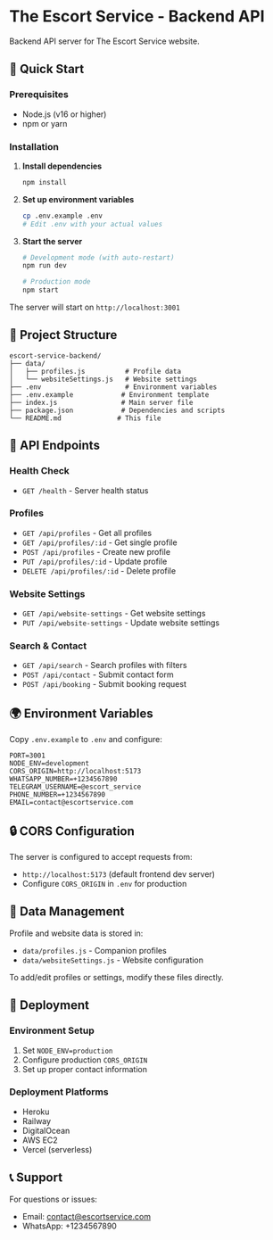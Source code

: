 # The Escort Service - Backend API

Backend API server for The Escort Service website.

## 🚀 Quick Start

### Prerequisites
- Node.js (v16 or higher)
- npm or yarn

### Installation

1. **Install dependencies**
   ```bash
   npm install
   ```

2. **Set up environment variables**
   ```bash
   cp .env.example .env
   # Edit .env with your actual values
   ```

3. **Start the server**
   ```bash
   # Development mode (with auto-restart)
   npm run dev
   
   # Production mode
   npm start
   ```

The server will start on `http://localhost:3001`

## 📁 Project Structure

```
escort-service-backend/
├── data/
│   ├── profiles.js          # Profile data
│   └── websiteSettings.js   # Website settings
├── .env                     # Environment variables
├── .env.example            # Environment template
├── index.js                # Main server file
├── package.json            # Dependencies and scripts
└── README.md              # This file
```

## 🔧 API Endpoints

### Health Check
- `GET /health` - Server health status

### Profiles
- `GET /api/profiles` - Get all profiles
- `GET /api/profiles/:id` - Get single profile
- `POST /api/profiles` - Create new profile
- `PUT /api/profiles/:id` - Update profile
- `DELETE /api/profiles/:id` - Delete profile

### Website Settings
- `GET /api/website-settings` - Get website settings
- `PUT /api/website-settings` - Update website settings

### Search & Contact
- `GET /api/search` - Search profiles with filters
- `POST /api/contact` - Submit contact form
- `POST /api/booking` - Submit booking request

## 🌍 Environment Variables

Copy `.env.example` to `.env` and configure:

```env
PORT=3001
NODE_ENV=development
CORS_ORIGIN=http://localhost:5173
WHATSAPP_NUMBER=+1234567890
TELEGRAM_USERNAME=@escort_service
PHONE_NUMBER=+1234567890
EMAIL=contact@escortservice.com
```

## 🔒 CORS Configuration

The server is configured to accept requests from:
- `http://localhost:5173` (default frontend dev server)
- Configure `CORS_ORIGIN` in `.env` for production

## 📝 Data Management

Profile and website data is stored in:
- `data/profiles.js` - Companion profiles
- `data/websiteSettings.js` - Website configuration

To add/edit profiles or settings, modify these files directly.

## 🚀 Deployment

### Environment Setup
1. Set `NODE_ENV=production`
2. Configure production `CORS_ORIGIN`
3. Set up proper contact information

### Deployment Platforms
- Heroku
- Railway
- DigitalOcean
- AWS EC2
- Vercel (serverless)

## 📞 Support

For questions or issues:
- Email: contact@escortservice.com
- WhatsApp: +1234567890